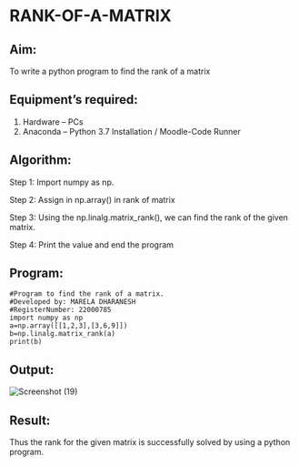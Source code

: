 # RANK-OF-A-MATRIX
## Aim:
To write a python program to find the rank of a matrix
## Equipment’s required:
1. 	Hardware – PCs
2. 	Anaconda – Python 3.7 Installation / Moodle-Code Runner
## Algorithm:
Step 1:
Import numpy as np.

Step 2:
Assign in np.array() in rank of matrix

Step 3:
Using the np.linalg.matrix_rank(), we can find the rank of the given matrix.

Step 4:
Print the value and end the program 
## Program:
```
#Program to find the rank of a matrix.
#Developed by: MARELA DHARANESH
#RegisterNumber: 22000785
import numpy as np
a=np.array([[1,2,3],[3,6,9]])
b=np.linalg.matrix_rank(a)
print(b)
```
## Output:
![Screenshot (19)](https://user-images.githubusercontent.com/118707669/211530308-c598859c-0923-4e24-bd3b-53e4e813e965.png)

## Result:
Thus the rank for the given matrix is successfully solved by  using a python program.

